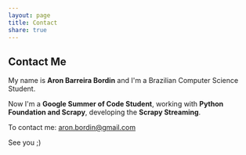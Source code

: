 ```yaml
---
layout: page
title: Contact
share: true
---
```


## Contact Me

My name is <b>Aron Barreira Bordin</b> and I'm a Brazilian Computer Science Student.

Now I'm a <b>Google Summer of Code Student</b>, working with <b>Python Foundation and Scrapy</b>, developing the <b>Scrapy Streaming</b>.

To contact me: aron.bordin@gmail.com

See you ;)

